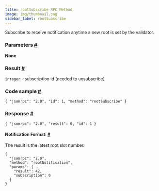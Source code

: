 ```yaml
--- 
title: rootSubscribe RPC Method
image: img/thumbnail.png 
sidebar_label: rootSubscribe 
---  
```

Subscribe to receive notification anytime a new root is set by the validator.

### Parameters [#](#parameters)

**None**

### Result [#](#result)

`integer` - subscription id (needed to unsubscribe)

### Code sample [#](#code-sample)

```
{ "jsonrpc": "2.0", "id": 1, "method": "rootSubscribe" }
```


### Response [#](#response)

```
{ "jsonrpc": "2.0", "result": 0, "id": 1 }
```


#### Notification Format: [#](#notification-format)

The result is the latest root slot number.

```
{
  "jsonrpc": "2.0",
  "method": "rootNotification",
  "params": {
    "result": 42,
    "subscription": 0
  }
}
```
